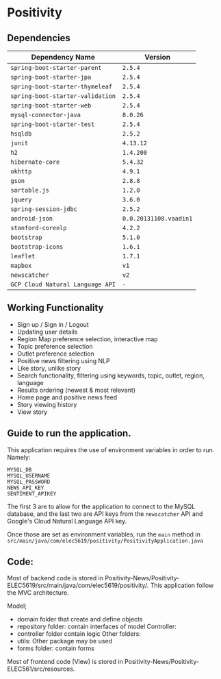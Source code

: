 # Positivity

## Dependencies

| Dependency Name | Version |
|-----------------|---------|
| `spring-boot-starter-parent` | `2.5.4` |
| `spring-boot-starter-jpa` | `2.5.4` |
| `spring-boot-starter-thymeleaf` | `2.5.4` |
| `spring-boot-starter-validation` | `2.5.4` |
| `spring-boot-starter-web` | `2.5.4` |
| `mysql-connector-java` | `8.0.26` |
| `spring-boot-starter-test` | `2.5.4` |
| `hsqldb` | `2.5.2` |
| `junit` | `4.13.12` |
| `h2` | `1.4.200` |
| `hibernate-core` | `5.4.32` |
| `okhttp` | `4.9.1` |
| `gson` | `2.8.8` |
| `sortable.js` | `1.2.0` |
| `jquery` | `3.6.0` |
| `spring-session-jdbc` | `2.5.2` |
| `android-json` | `0.0.20131108.vaadin1` |
| `stanford-corenlp` | `4.2.2` |
| `bootstrap` | `5.1.0` |
| `bootstrap-icons` | `1.6.1` |
| `leaflet` | `1.7.1` |
| `mapbox` | `v1` |
| `newscatcher` | `v2` |
| `GCP Cloud Natural Language API` | `-` |


## Working Functionality

* Sign up / Sign in / Logout
* Updating user details
* Region Map preference selection, interactive map
* Topic preference selection
* Outlet preference selection
* Positive news filtering using NLP
* Like story, unlike story
* Search functionality, filtering using keywords, topic, outlet, region, language
* Results ordering (newest & most relevant)
* Home page and positive news feed
* Story viewing history
* View story

## Guide to run the application.
This application requires the use of environment variables in order to run. Namely:
```shell
MYSQL_DB
MYSQL_USERNAME
MYSQL_PASSWORD
NEWS_API_KEY
SENTIMENT_APIKEY
```

The first 3 are to allow for the application to connect to the MySQL database, and the last two are API keys from the `newscatcher` API and Google's Cloud Natural Language API key. 

Once those are set as environment variables, run the `main` method in `src/main/java/com/elec5619/positivity/PositivityApplication.java`

## Code:

Most of backend code is stored in Positivity-News/Positivity-ELEC5619/src/main/java/com/elec5619/positivity/. This application follow the MVC architecture. 

Model; 
* domain folder that create and define objects
* repository folder: contain interfaces of model
Controller:
* controller folder contain logic
Other folders:
* utils: Other package may be used
* forms folder: contain forms 

Most of frontend code (View) is stored in Positivity-News/Positivity-ELEC561/src/resources. 


